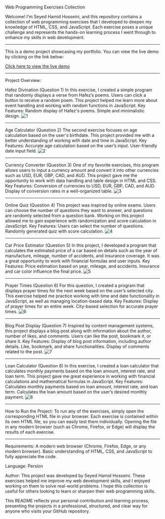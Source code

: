 Web Programming Exercises Collection

Welcome! I'm Seyed Hamid Hosseini, and this repository contains a collection of web programming exercises that I developed to deepen my knowledge of HTML, CSS, and JavaScript. Each exercise poses a unique challenge and represents the hands-on learning process I went through to enhance my skills in web development.

---------------------------------------------------

This is a demo project showcasing my portfolio. You can view the live demo by clicking on the link below:

[Click here to view the live demo](https://seyedhamidhosseini.github.io/Hw1/)

---------------------------------------------------

Project Overview:

Hafez Divination (Question 1)
In this exercise, I created a simple program that randomly displays a verse from Hafez’s poems. Users can click a button to receive a random poem. This project helped me learn more about event handling and working with random functions in JavaScript.
Key Features:
Random display of Hafez's poems.
Simple and minimalistic design.
![1](https://github.com/user-attachments/assets/198d171d-95a4-426f-aa80-b086262ca566)

---------------------------------------------------

Age Calculator (Question 2)
The second exercise focuses on age calculation based on the user's birthdate. This project provided me with a better understanding of working with date and time in JavaScript.
Key Features:
Accurate age calculation based on the user’s input.
User-friendly date input field.
![2](https://github.com/user-attachments/assets/b67e0f7c-5094-4869-ac19-7df50510f4a6)

---------------------------------------------------

Currency Converter (Question 3)
One of my favorite exercises, this program allows users to input a currency amount and convert it into other currencies such as USD, EUR, GBP, CAD, and AUD. This project gave me the opportunity to work with data handling and table design in HTML and CSS.
Key Features:
Conversion of currencies to USD, EUR, GBP, CAD, and AUD.
Display of conversion rates in a well-organized table.
![3](https://github.com/user-attachments/assets/372f3b2c-b679-4d8e-b568-2dc8d52142c6)

---------------------------------------------------

Online Quiz (Question 4)
This project was inspired by online exams. Users can choose the number of questions they want to answer, and questions are randomly selected from a question bank. Working on this project allowed me to gain experience with randomization and score calculation in JavaScript.
Key Features:
Users can select the number of questions.
Randomly generated quiz with score calculation.
![4](https://github.com/user-attachments/assets/9fa51518-e930-46da-95ae-9a97e07ba6dd)

---------------------------------------------------

Car Price Estimator (Question 5)
In this project, I developed a program that calculates the estimated price of a car based on details such as the year of manufacture, mileage, number of accidents, and insurance coverage. It was a great opportunity to work with financial formulas and user inputs.
Key Features:
Price estimation based on year, mileage, and accidents.
Insurance and car color influence the final price.
![5](https://github.com/user-attachments/assets/a2a56643-0c24-4159-967f-2622c74fa633)

---------------------------------------------------

Prayer Times (Question 6)
For this question, I created a program that displays prayer times for the next week based on the user’s selected city. This exercise helped me practice working with time and date functionality in JavaScript, as well as managing location-based data.
Key Features:
Display of prayer times for an entire week.
City-based selection for accurate prayer times.
![6](https://github.com/user-attachments/assets/7703493c-a339-4f0a-9442-42cb6dd2e160)

---------------------------------------------------

Blog Post Display (Question 7)
Inspired by content management systems, this project displays a blog post along with information about the author, number of likes, and comments. Users can like the post, bookmark it, or share it.
Key Features:
Display of blog post information, including author details.
Like, bookmark, and share functionalities.
Display of comments related to the post.
![7](https://github.com/user-attachments/assets/83bf7378-cc7b-4892-9c84-01adeef6159e)

---------------------------------------------------

Loan Calculator (Question 8)
In this exercise, I created a loan calculator that calculates monthly payments based on the loan amount, interest rate, and loan term. This project gave me great experience in working with financial calculations and mathematical formulas in JavaScript.
Key Features:
Calculates monthly payments based on loan amount, interest rate, and loan term.
Calculates the loan amount based on the user’s desired monthly payment.
![8](https://github.com/user-attachments/assets/92d4aa7a-40aa-453c-9ac2-076713d6008e)

---------------------------------------------------

How to Run the Project:
To run any of the exercises, simply open the corresponding HTML file in your browser. Each exercise is contained within its own HTML file, so you can easily test them individually. Opening the file in any modern browser (such as Chrome, Firefox, or Edge) will display the results of each exercise.

---------------------------------------------------

Requirements:
A modern web browser (Chrome, Firefox, Edge, or any modern browser).
Basic understanding of HTML, CSS, and JavaScript to fully appreciate the code.


Language: Persion


Author:
This project was developed by Seyed Hamid Hosseini. These exercises helped me improve my web development skills, and I enjoyed working on them to solve real-world problems. I hope this collection is useful for others looking to learn or sharpen their web programming skills.

This README reflects your personal contribution and learning process, presenting the projects in a professional, structured, and clear way for anyone who visits your GitHub repository.
